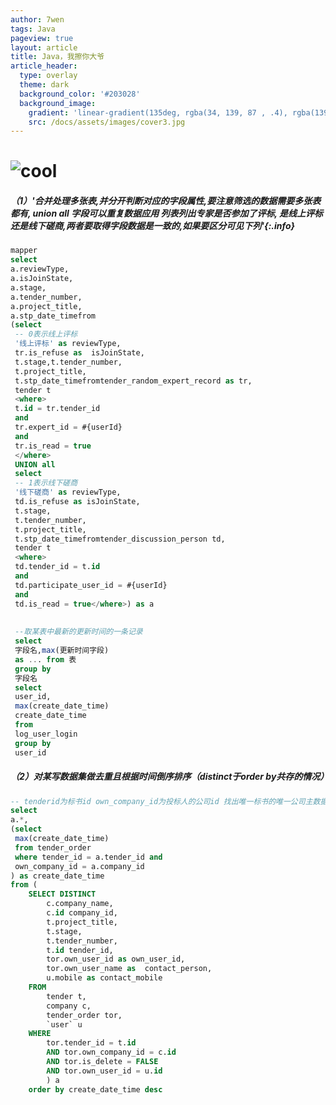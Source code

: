 ```yaml
---
author: 7wen
tags: Java
pageview: true
layout: article
title: Java，我擦你大爷
article_header:
  type: overlay
  theme: dark
  background_color: '#203028'
  background_image:
    gradient: 'linear-gradient(135deg, rgba(34, 139, 87 , .4), rgba(139, 34, 139, .4))'
    src: /docs/assets/images/cover3.jpg
---
```


# ![cool](https://ss3.bdstatic.com/70cFv8Sh_Q1YnxGkpoWK1HF6hhy/it/u=1992112747,2839159854&fm=26&gp=0.jpg)

##### （1）'合并处理多张表,并分开判断对应的字段属性,要注意筛选的数据需要多张表都有, union all 字段可以重复数据应用 列表列出专家是否参加了评标, 是线上评标还是线下磋商,两者要取得字段数据是一致的,如果要区分可见下列'{:.info}

```sql
mapper
select
a.reviewType,
a.isJoinState,
a.stage,
a.tender_number,
a.project_title,
a.stp_date_timefrom 
(select
 -- 0表示线上评标
 '线上评标' as reviewType,
 tr.is_refuse as  isJoinState,
 t.stage,t.tender_number,
 t.project_title,
 t.stp_date_timefromtender_random_expert_record as tr,
 tender t
 <where>    
 t.id = tr.tender_id    
 and    
 tr.expert_id = #{userId}    
 and    
 tr.is_read = true
 </where>
 UNION all
 select
 -- 1表示线下磋商
 '线下磋商' as reviewType,
 td.is_refuse as isJoinState,
 t.stage,
 t.tender_number,
 t.project_title,
 t.stp_date_timefromtender_discussion_person td,
 tender t
 <where>    
 td.tender_id = t.id    
 and    
 td.participate_user_id = #{userId}    
 and    
 td.is_read = true</where>) as a
 
 
 --取某表中最新的更新时间的一条记录
 select 
 字段名,max(更新时间字段) 
 as ... from 表 
 group by 
 字段名
 select
 user_id,
 max(create_date_time) 
 create_date_time
 from
 log_user_login
 group by
 user_id
```

##### （2）对某写数据集做去重且根据时间倒序排序（distinct于order by共存的情况）

```sql
-- tenderid为标书id own_company_id为投标人的公司id 找出唯一标书的唯一公司主数据集合，订单可另一个接口安排
select 
a.*,
(select 
 max(create_date_time) 
 from tender_order 
 where tender_id = a.tender_id and 
 own_company_id = a.company_id 
) as create_date_time
from (
	SELECT DISTINCT
		c.company_name,
		c.id company_id,
		t.project_title,
		t.stage,
		t.tender_number,
		t.id tender_id,
		tor.own_user_id as own_user_id,
		tor.own_user_name as  contact_person,
		u.mobile as contact_mobile
	FROM
		tender t,
		company c,
		tender_order tor,
		`user` u 
	WHERE
		tor.tender_id = t.id 
		AND tor.own_company_id = c.id 
		AND tor.is_delete = FALSE 
		AND tor.own_user_id = u.id
		) a
	order by create_date_time desc
```

